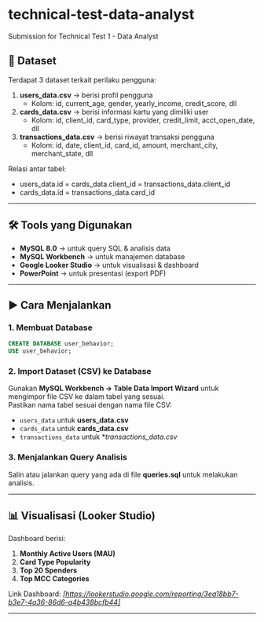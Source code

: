 # technical-test-data-analyst
Submission for Technical Test 1 - Data Analyst

## 📂 Dataset
Terdapat 3 dataset terkait perilaku pengguna:
1. **users_data.csv** → berisi profil pengguna  
   - Kolom: id, current_age, gender, yearly_income, credit_score, dll  
2. **cards_data.csv** → berisi informasi kartu yang dimiliki user  
   - Kolom: id, client_id, card_type, provider, credit_limit, acct_open_date, dll  
3. **transactions_data.csv** → berisi riwayat transaksi pengguna  
   - Kolom: id, date, client_id, card_id, amount, merchant_city, merchant_state, dll  

Relasi antar tabel:
- users_data.id = cards_data.client_id = transactions_data.client_id
- cards_data.id = transactions_data.card_id

---

## 🛠 Tools yang Digunakan
- **MySQL 8.0** → untuk query SQL & analisis data  
- **MySQL Workbench** → untuk manajemen database  
- **Google Looker Studio** → untuk visualisasi & dashboard  
- **PowerPoint** → untuk presentasi (export PDF)
  
---

## ▶️ Cara Menjalankan

### 1. Membuat Database 
```sql
CREATE DATABASE user_behavior;
USE user_behavior;
```
### 2. Import Dataset (CSV) ke Database
Gunakan **MySQL Workbench → Table Data Import Wizard** untuk mengimpor file CSV ke dalam tabel yang sesuai.  
Pastikan nama tabel sesuai dengan nama file CSV:
- `users_data` untuk **users_data.csv**
- `cards_data` untuk **cards_data.csv**
- `transactions_data` untuk **transactions_data.csv*
  
### 3. Menjalankan Query Analisis
Salin atau jalankan query yang ada di file **queries.sql** untuk melakukan analisis. 

---

## 📊 Visualisasi (Looker Studio)
Dashboard berisi:
1. **Monthly Active Users (MAU)**
2. **Card Type Popularity**
3. **Top 20 Spenders**
4. **Top MCC Categories**

Link Dashboard: *[https://lookerstudio.google.com/reporting/3ea18bb7-b3e7-4a36-86d6-a4b438bcfb44]*

---
